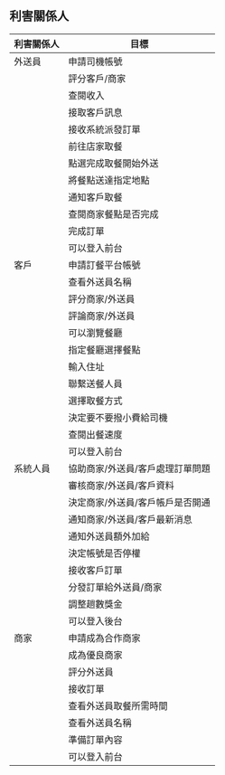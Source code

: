 ## 利害關係人
|利害關係人|目標|
|---|---|
|外送員|申請司機帳號|
||評分客戶/商家|
||查閱收入|
||接取客戶訊息|
||接收系統派發訂單|
||前往店家取餐|
||點選完成取餐開始外送|
||將餐點送達指定地點|
||通知客戶取餐|
||查閱商家餐點是否完成|
||完成訂單|
||可以登入前台|
|客戶|申請訂餐平台帳號|
||查看外送員名稱|
||評分商家/外送員|
||評論商家/外送員|
||可以瀏覽餐廳|
||指定餐廳選擇餐點|
||輸入住址|
||聯繫送餐人員|
||選擇取餐方式|
||決定要不要撥小費給司機|
||查閱出餐速度|
||可以登入前台|
|系統人員|協助商家/外送員/客戶處理訂單問題|
||審核商家/外送員/客戶資料|
||決定商家/外送員/客戶帳戶是否開通|
||通知商家/外送員/客戶最新消息|
||通知外送員額外加給|
||決定帳號是否停權|
||接收客戶訂單|
||分發訂單給外送員/商家|
||調整趟數獎金|
||可以登入後台|
|商家|申請成為合作商家|
||成為優良商家|
||評分外送員|
||接收訂單|
||查看外送員取餐所需時間|
||查看外送員名稱|
||準備訂單內容|
||可以登入前台|
